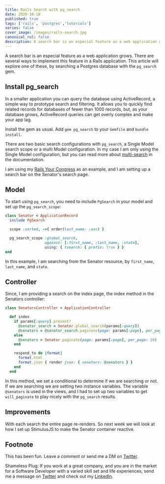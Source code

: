 ```yaml
---
title: Rails Search with pg_search
date: 2020-10-18
published: true
tags: ['rails', 'postgres','tutorials']
series: false
cover_image: /images/rails-search.jpg
canonical_rul: false
description: A search bar is an especial feature as a web application grows. There are several ways to implement this feature in a Rails application. This article will explore one of these, by searching a Postgres database with the `pg_search` gem.
---
```

A search bar is an especial feature as a web application grows. There are several ways to implement this feature in a Rails application. This article will explore one of these, by searching a Postgres database with the `pg_search` gem.

## Install pg_search

In a smaller application you can  query the database using ActiveRecord, a simple way to prototype search and filtering. It allows you to quickly find related records for databases of fewer than 1000 records, but, as your database grows, ActiveRecord queries can get overly complex and make your app lag.

Install the gem as usual. Add `gem pg_search` to your `Gemfile` and `bundle install`.

There are two basic search configurations with `pg_search`, a Single Model search scope or a multi Model configuration. In my case I am only using the Single Model configuration, but you can read more about [multi-search](https://github.com/Casecommons/pg_search#multisearchable) in the documentation.

I am using my [Rails Your Congress](https://github.com/eclectic-coding/rails_your_congress) as an example, and I am setting up a search bar on the Senator's search page.

## Model
To start using `pg_search`, you need to include `PgSearch` in your model and set up the `pg_search_scope`:
```ruby
class Senator < ApplicationRecord
  include PgSearch

  scope :sorted, ->{ order(last_name: :asc) }

  pg_search_scope :global_search,
                  against: [:first_name, :last_name, :state],
                  using: { tsearch: { prefix: true } }
end
```
In this example, I am searching from the Senator resource, by `first_name`, `last_name`, and `state`.

## Controller
Since, I am providing a search on the index page, the index method in the Senators controller:
```ruby
class SenatorsController < ApplicationController

  def index
    if params[:query].present?
      @senator_search = Senator.global_search(params[:query])
      @senators = @senator_search.paginate(page: params[:page], per_page: 20)
    else
      @senators = Senator.paginate(page: params[:page], per_page: 20)
    end

    respond_to do |format|
      format.html
      format.json { render json: { senators: @senators } }
    end
  end
  ```
  In this method, we set a conditional to determine if we are searching or not. If we are searching we are setting two instance variables. The variable `@senators` is used in the views, and I had to set up two variables to get `will_paginate` to play nicely with the `pg_search` results.

## Improvements
With each search the entire page re-renders. So next week we will look at how I set up StimulusJS to make the Senator container reactive.

## Footnote

This has been fun. Leave a comment or send me a DM on [Twitter](http://twitter.com/EclecticCoding).

Shameless Plug: If you work at a great company, and you are in the market for a Software Developer with a varied skill set and life experiences, send me a message on [Twitter](http://twitter.com/EclecticCoding) and check out my [LinkedIn](http://www.linkedin.com/in/dev-chuck-smith).
